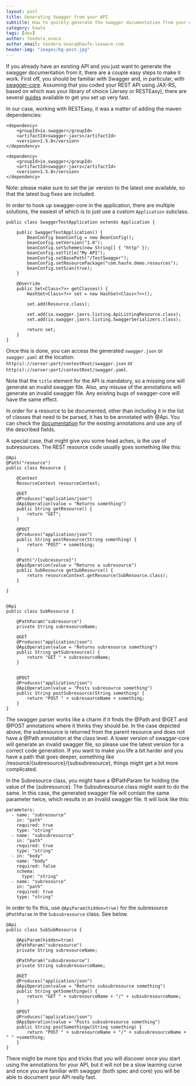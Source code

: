 ```yaml
--- 
layout: post
title: Generating Swagger from your API
subtitle: How to quickly generate the swagger documentation from your existing API.
category: howto
tags: [dev]
author: teodora_onaca
author_email: teodora.onaca@haufe-lexware.com
header-img: "images/bg-post.jpg"
--- 
```


If you already have an existing API and you just want to generate the swagger documentation from it, there are a couple easy steps to make it work. First off, you should be familiar with Swagger and, in particular, with [swagger-core](https://github.com/swagger-api/swagger-core). Assuming that you coded your REST API using JAX-RS, based on which was your library of choice (Jersey or RESTEasy), there are several [guides](https://github.com/swagger-api/swagger-core/wiki/Swagger-Core-JAX-RS-Project-Setup-1.5.X) available to get you set up very fast.

In our case, working with RESTEasy, it was a matter of adding the maven dependencies:

	
	<dependency>
		<groupId>io.swagger</groupId>
		<artifactId>swagger-jaxrs</artifactId>
		<version>1.5.8</version>
	</dependency>

	<dependency>
		<groupId>io.swagger</groupId>
		<artifactId>swagger-jaxrs</artifactId>
		<version>1.5.8</version>
	</dependency>


Note: please make sure to set the jar version to the latest one available, so that the latest bug fixes are included.

In order to hook up swagger-core in the application, there are multiple solutions, the easiest of which is to just use a custom `Application` subclass.



	public class SwaggerTestApplication extends Application {

		public SwaggerTestApplication() {
			BeanConfig beanConfig = new BeanConfig();
			beanConfig.setVersion("1.0");
			beanConfig.setSchemes(new String[] { "http" });
			beanConfig.setTitle("My API");
			beanConfig.setBasePath("/TestSwagger");
			beanConfig.setResourcePackage("com.haufe.demo.resources");
			beanConfig.setScan(true);
		}
		
		@Override
	    public Set<Class<?>> getClasses() {
	        HashSet<Class<?>> set = new HashSet<Class<?>>();
	
	        set.add(Resource.class);
	
	        set.add(io.swagger.jaxrs.listing.ApiListingResource.class);
	        set.add(io.swagger.jaxrs.listing.SwaggerSerializers.class);
	
	        return set;
	    }
	}


Once this is done, you can access the generated `swagger.json` or `swagger.yaml` at the location: `http(s)://server:port/contextRoot/swagger.json` or `http(s)://server:port/contextRoot/swagger.yaml`.

Note that the `title` element for the API is mandatory, so a missing one will generate an invalid swagger file. Also, any misuse of the annotations will generate an invalid swagger file. Any existing bugs of swagger-core will have the same effect. 

In order for a resource to be documented, other than including it in the list of classes that need to be parsed, it has to be annotated with @Api. You can check the [documentation](https://github.com/swagger-api/swagger-core/wiki/Annotations-1.5.X) for the existing annotations and use any of the described fields. 

A special case, that might give you some head aches, is the use of subresources. The REST resource code usually goes something like this:


	@Api
	@Path("resource")
	public class Resource {
	
		@Context
		ResourceContext resourceContext;
		
		@GET
		@Produces("application/json")
		@ApiOperation(value = "Returns something")
		public String getResource() {
			return "GET";
		}
		
		@POST
		@Produces("application/json")
		public String postResource(String something) {
			return "POST" + something;
		}
		
		@Path("/{subresource}")
		@ApiOperation(value = "Returns a subresource")
		public SubResource getSubResource() {
			return resourceContext.getResource(SubResource.class);
		}
	
	}


	@Api
	public class SubResource {
		
		@PathParam("subresource")
		private String subresourceName;
	
		@GET
		@Produces("application/json")
		@ApiOperation(value = "Returns subresource something")
		public String getSubresource() {
			return "GET " + subresourceName;
		}
		
		
		@POST
		@Produces("application/json")
		@ApiOperation(value = "Posts subresource something")
		public String postSubresource(String something) {
			return "POST " + subresourceName + something;
		}
	}


The swagger parser works like a charm if it finds the @Path and @GET and @POST annotations where it thinks they should be. In the case depicted above, the subresource is returned from the parent resource and does not have a @Path annotation at the class level. A lower version of swagger-core will generate an invalid swagger file, so please use the latest version for a correct code generation. If you want to make you life a bit harder and you have a path that goes deeper, something like /resource/{subresource}/{subsubresource}, things might get a bit more complicated. 

In the Subresource class, you might have a @PathParam for holding the value of the {subresource}. The Subsubresource class might want to do the same. In this case, the generated swagger file will contain the same parameter twice, which results in an invalid swagger file. It will look like this:

	parameters:
      - name: "subresource"
        in: "path"
        required: true
        type: "string"
      - name: "subsubresource"
        in: "path"
        required: true
        type: "string"
      - in: "body"
        name: "body"
        required: false
        schema:
          type: "string"
      - name: "subresource"
        in: "path"
        required: true
        type: "string"


In order to fix this, use `@ApiParam(hidden=true)` for the subresource `@PathParam` in the `Subsubresource` class. See below.


	@Api
	public class SubSubResource {
		
		@ApiParam(hidden=true)
		@PathParam("subresource")
		private String subresourceName;
		
		@PathParam("subsubresource")
		private String subsubresourceName;
	
		@GET
		@Produces("application/json")
		@ApiOperation(value = "Returns subsubresource something")
		public String getSomethingw() {
			return "GET " + subresourceName + "/" + subsubresourceName;
		}
		
		@POST
		@Produces("application/json")
		@ApiOperation(value = "Posts subsubresource something")
		public String postSomethingw(String something) {
			return "POST " + subresourceName + "/" + subsubresourceName + " " +something;
		}
	}


There might be more tips and tricks that you will discover once you start using the annotations for your API, but it will not be a slow learning curve and once you are familiar with swagger (both spec and core) you will be able to document your API really fast.
